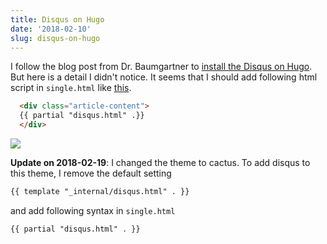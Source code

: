 ```yaml
---
title: Disqus on Hugo
date: '2018-02-10'
slug: disqus-on-hugo
---
```


I follow the blog post from Dr. Baumgartner to [install the Disqus on Hugo](https://portfolio.peter-baumgartner.net/2017/09/10/how-to-install-disqus-on-hugo/). But here is a detail I didn't notice. It seems that I should add following html script in `single.html` like [this](https://github.com/nanhung/nanhung.me/commit/767053ff6d37b868cad95d227c0cbaf5b3aebb13).

```html
  <div class="article-content">
  {{ partial "disqus.html" .}}
  </div>
```

![](http://geekshumor.com/wp-content/uploads/2013/11/Debugging.jpg)

**Update on 2018-02-19**:
I changed the theme to cactus. To add disqus to this theme, I remove the default setting 

```html
{{ template "_internal/disqus.html" . }}
```

and add following syntax in `single.html`

```html
{{ partial "disqus.html" . }}
```

